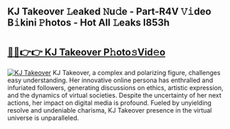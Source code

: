 ## KJ Takeover 𝙻eaked 𝙽u𝚍e - Part-R4V 𝚅𝚒deo B𝚒kini 𝙿hotos - Hot All 𝙻eaks I853h

# <h2><a href="http://ld0dwij.urlbe.top/?page=KJ+Takeover">🔗🔗👉👉 KJ Takeover P𝚑oto𝚜Vid𝚎o</a></h2>

[![KJ Takeover](https://i.imgur.com/eBuTRDB.gif)](http://ld0dwij.urlbe.top/?page=KJ+Takeover)
KJ Takeover, a complex and polarizing figure, challenges easy understanding. Her innovative online persona has enthralled and infuriated followers, generating discussions on ethics, artistic expression, and the dynamics of virtual societies. Despite the uncertainty of her next actions, her impact on digital media is profound. Fueled by unyielding resolve and undeniable charisma, KJ Takeover presence in the virtual universe is unparalleled.
